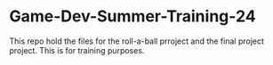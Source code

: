 # Game-Dev-Summer-Training-24
This repo hold the files for the roll-a-ball prroject and the final project project. This is for training purposes. 

